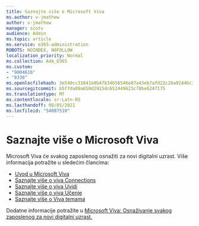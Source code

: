 ```yaml
---
title: Saznajte više o Microsoft Viva
ms.author: v-jmathew
author: v-jmathew
manager: scotv
audience: Admin
ms.topic: article
ms.service: o365-administration
ROBOTS: NOINDEX, NOFOLLOW
localization_priority: Normal
ms.collection: Adm_O365
ms.custom:
- "9004616"
- "8338"
ms.openlocfilehash: 3e540cc31841e8b47b34b56546e87a43eb7afd22c28a9244bc3016e9937b087c
ms.sourcegitcommit: b5f7da89a650d2915dc652449623c78be6247175
ms.translationtype: MT
ms.contentlocale: sr-Latn-RS
ms.lasthandoff: 08/05/2021
ms.locfileid: "54087510"
---
```

# <a name="learn-about-microsoft-viva"></a>Saznajte više o Microsoft Viva

Microsoft Viva će svakog zaposlenog osnažiti za novi digitalni uzrast. Više informacija potražite u sledećim člancima:

- [Uvod u Microsoft Viva](https://www.microsoft.com/microsoft-viva/overview)
- [Saznajte više o viva Connections](https://aka.ms/VivaConnectionsBlog/)
- [Saznajte više o viva Uvidi](https://aka.ms/VivaInsightsBlog)
- [Saznajte više o viva Učenje](https://aka.ms/VivaLearningBlog)
- [Saznajte više o Viva temama](https://aka.ms/viva/topics/blog)

Dodatne informacije potražite u [Microsoft Viva: Osnaživanje svakog zaposlenog za novi digitalni uzrast.](https://www.microsoft.com/microsoft-365/blog/2021/02/04/microsoft-viva-empowering-every-employee-for-the-new-digital-age/)
